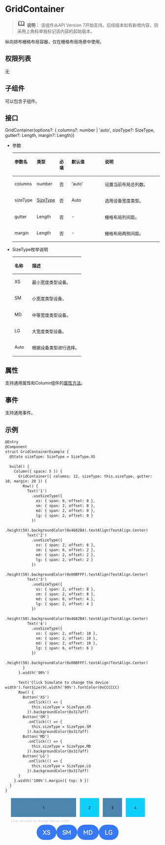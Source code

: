 # GridContainer<a name="ZH-CN_TOPIC_0000001192755112"></a>

>![](../../public_sys-resources/icon-note.gif) **说明：** 
>该组件从API Version 7开始支持。后续版本如有新增内容，则采用上角标单独标记该内容的起始版本。

纵向排布栅格布局容器，仅在栅格布局场景中使用。

## 权限列表<a name="section53281531154915"></a>

无

## 子组件<a name="section5989144051714"></a>

可以包含子组件。

## 接口<a name="section1643325819470"></a>

GridContainer\(options?: \{ columns?: number | 'auto', sizeType?: SizeType, gutter?: Length, margin?: Length\}\)

-   参数

    <table><thead align="left"><tr><th class="cellrowborder" valign="top" width="13.71%" id="mcps1.1.6.1.1"><p>参数名</p>
    </th>
    <th class="cellrowborder" valign="top" width="13.62%" id="mcps1.1.6.1.2"><p>类型</p>
    </th>
    <th class="cellrowborder" valign="top" width="8.469999999999999%" id="mcps1.1.6.1.3"><p>必填</p>
    </th>
    <th class="cellrowborder" valign="top" width="23.380000000000003%" id="mcps1.1.6.1.4"><p>默认值</p>
    </th>
    <th class="cellrowborder" valign="top" width="40.82%" id="mcps1.1.6.1.5"><p>说明</p>
    </th>
    </tr>
    </thead>
    <tbody><tr><td class="cellrowborder" valign="top" width="13.71%" headers="mcps1.1.6.1.1 "><p>columns</p>
    </td>
    <td class="cellrowborder" valign="top" width="13.62%" headers="mcps1.1.6.1.2 "><p>number</p>
    </td>
    <td class="cellrowborder" valign="top" width="8.469999999999999%" headers="mcps1.1.6.1.3 "><p>否</p>
    </td>
    <td class="cellrowborder" valign="top" width="23.380000000000003%" headers="mcps1.1.6.1.4 "><p>'auto'</p>
    </td>
    <td class="cellrowborder" valign="top" width="40.82%" headers="mcps1.1.6.1.5 "><p>设置当前布局总列数。</p>
    </td>
    </tr>
    <tr><td class="cellrowborder" valign="top" width="13.71%" headers="mcps1.1.6.1.1 "><p>sizeType</p>
    </td>
    <td class="cellrowborder" valign="top" width="13.62%" headers="mcps1.1.6.1.2 "><p><a href="#li126518511237">SizeType</a></p>
    </td>
    <td class="cellrowborder" valign="top" width="8.469999999999999%" headers="mcps1.1.6.1.3 "><p>否</p>
    </td>
    <td class="cellrowborder" valign="top" width="23.380000000000003%" headers="mcps1.1.6.1.4 "><p>Auto</p>
    </td>
    <td class="cellrowborder" valign="top" width="40.82%" headers="mcps1.1.6.1.5 "><p>选用设备宽度类型。</p>
    </td>
    </tr>
    <tr><td class="cellrowborder" valign="top" width="13.71%" headers="mcps1.1.6.1.1 "><p>gutter</p>
    </td>
    <td class="cellrowborder" valign="top" width="13.62%" headers="mcps1.1.6.1.2 "><p>Length</p>
    </td>
    <td class="cellrowborder" valign="top" width="8.469999999999999%" headers="mcps1.1.6.1.3 "><p>否</p>
    </td>
    <td class="cellrowborder" valign="top" width="23.380000000000003%" headers="mcps1.1.6.1.4 "><p>-</p>
    </td>
    <td class="cellrowborder" valign="top" width="40.82%" headers="mcps1.1.6.1.5 "><p>栅格布局列间距。</p>
    </td>
    </tr>
    <tr><td class="cellrowborder" valign="top" width="13.71%" headers="mcps1.1.6.1.1 "><p>margin</p>
    </td>
    <td class="cellrowborder" valign="top" width="13.62%" headers="mcps1.1.6.1.2 "><p>Length</p>
    </td>
    <td class="cellrowborder" valign="top" width="8.469999999999999%" headers="mcps1.1.6.1.3 "><p>否</p>
    </td>
    <td class="cellrowborder" valign="top" width="23.380000000000003%" headers="mcps1.1.6.1.4 "><p>-</p>
    </td>
    <td class="cellrowborder" valign="top" width="40.82%" headers="mcps1.1.6.1.5 "><p>栅格布局两侧间距。</p>
    </td>
    </tr>
    </tbody>
    </table>

-   <a name="li126518511237"></a>SizeType枚举说明

    <table><thead align="left"><tr><th class="cellrowborder" valign="top" width="25.2%" id="mcps1.1.3.1.1"><p>名称</p>
    </th>
    <th class="cellrowborder" valign="top" width="74.8%" id="mcps1.1.3.1.2"><p>描述</p>
    </th>
    </tr>
    </thead>
    <tbody><tr><td class="cellrowborder" valign="top" width="25.2%" headers="mcps1.1.3.1.1 "><p>XS</p>
    </td>
    <td class="cellrowborder" valign="top" width="74.8%" headers="mcps1.1.3.1.2 "><p>最小宽度类型设备。</p>
    </td>
    </tr>
    <tr><td class="cellrowborder" valign="top" width="25.2%" headers="mcps1.1.3.1.1 "><p>SM</p>
    </td>
    <td class="cellrowborder" valign="top" width="74.8%" headers="mcps1.1.3.1.2 "><p>小宽度类型设备。</p>
    </td>
    </tr>
    <tr><td class="cellrowborder" valign="top" width="25.2%" headers="mcps1.1.3.1.1 "><p>MD</p>
    </td>
    <td class="cellrowborder" valign="top" width="74.8%" headers="mcps1.1.3.1.2 "><p>中等宽度类型设备。</p>
    </td>
    </tr>
    <tr><td class="cellrowborder" valign="top" width="25.2%" headers="mcps1.1.3.1.1 "><p>LG</p>
    </td>
    <td class="cellrowborder" valign="top" width="74.8%" headers="mcps1.1.3.1.2 "><p>大宽度类型设备。</p>
    </td>
    </tr>
    <tr><td class="cellrowborder" valign="top" width="25.2%" headers="mcps1.1.3.1.1 "><p>Auto</p>
    </td>
    <td class="cellrowborder" valign="top" width="74.8%" headers="mcps1.1.3.1.2 "><p>根据设备类型进行选择。</p>
    </td>
    </tr>
    </tbody>
    </table>


## 属性<a name="section1131219513263"></a>

支持通用属性和Column组件的[属性方法](ts-container-column.md#section358284262918)。

## 事件<a name="section6359753182615"></a>

支持通用事件。

## 示例<a name="section1078035104913"></a>

```
@Entry
@Component
struct GridContainerExample {
  @State sizeType: SizeType = SizeType.XS

  build() {
    Column({ space: 5 }) {
      GridContainer({ columns: 12, sizeType: this.sizeType, gutter: 10, margin: 20 }) {
        Row() {
          Text('1')
            .useSizeType({
              xs: { span: 6, offset: 0 },
              sm: { span: 2, offset: 0 },
              md: { span: 2, offset: 0 },
              lg: { span: 2, offset: 0 }
            })
            .height(50).backgroundColor(0x4682B4).textAlign(TextAlign.Center)
          Text('2')
            .useSizeType({
              xs: { span: 2, offset: 6 },
              sm: { span: 6, offset: 2 },
              md: { span: 2, offset: 2 },
              lg: { span: 2, offset: 2 }
            })
            .height(50).backgroundColor(0x00BFFF).textAlign(TextAlign.Center)
          Text('3')
            .useSizeType({
              xs: { span: 2, offset: 8 },
              sm: { span: 2, offset: 8 },
              md: { span: 6, offset: 4 },
              lg: { span: 2, offset: 4 }
            })
            .height(50).backgroundColor(0x4682B4).textAlign(TextAlign.Center)
          Text('4')
            .useSizeType({
              xs: { span: 2, offset: 10 },
              sm: { span: 2, offset: 10 },
              md: { span: 2, offset: 10 },
              lg: { span: 6, offset: 6 }
            })
            .height(50).backgroundColor(0x00BFFF).textAlign(TextAlign.Center)
        }
      }.width('90%')

      Text('Click Simulate to change the device width').fontSize(9).width('90%').fontColor(0xCCCCCC)
      Row() {
        Button('XS')
          .onClick(() => {
            this.sizeType = SizeType.XS
          }).backgroundColor(0x317aff)
        Button('SM')
          .onClick(() => {
            this.sizeType = SizeType.SM
          }).backgroundColor(0x317aff)
        Button('MD')
          .onClick(() => {
            this.sizeType = SizeType.MD
          }).backgroundColor(0x317aff)
        Button('LG')
          .onClick(() => {
            this.sizeType = SizeType.LG
          }).backgroundColor(0x317aff)
      }
    }.width('100%').margin({ top: 5 })
  }
}
```

![](figures/grid.gif)

